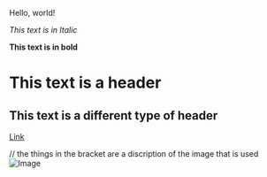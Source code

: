 Hello, world!

*This text is in Italic*

**This text is in bold**

# This text is a header

## This text is a different type of header

[Link](https://www.google.com/url?sa=i&url=https%3A%2F%2Fwww.idownloadblog.com%2F2018%2F08%2F31%2Fdownload-iphone-xs-marketing-wallpaper%2F&psig=AOvVaw3u3XK6j5G7OSylbNEKtDhA&ust=1642181795097000&source=images&cd=vfe&ved=0CAsQjRxqFwoTCIiI-Yair_UCFQAAAAAdAAAAABAD)


// the things in the bracket are a discription of the image that is used
![Image](https://png.pngtree.com/png-clipart/20190614/original/pngtree-link-glyph-black-icon-png-image_3755335.jpg)



